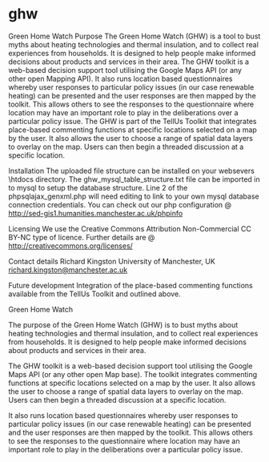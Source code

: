 ghw
===

Green Home Watch
Purpose
The Green Home Watch (GHW) is a tool to bust myths about heating technologies and thermal insulation, and to collect real experiences from households. It is designed to help people make informed decisions about products and services in their area.
The GHW toolkit is a web-based decision support tool utilising the Google Maps API (or any other open Mapping API). It also runs location based questionnaires whereby user responses to particular policy issues (in our case renewable heating) can be presented and the user responses are then mapped by the toolkit. This allows others to see the responses to the questionnaire where location may have an important role to play in the deliberations over a particular policy issue.
The GHW is part of the TellUs Toolkit that integrates place-based commenting functions at specific locations selected on a map by the user. It also allows the user to choose a range of spatial data layers to overlay on the map. Users can then begin a threaded discussion at a specific location.

Installation
The uploaded file structure can be installed on your websevers \htdocs directory.  The ghw_mysql_table_structure.txt file can be imported in to mysql to setup the database structure.  Line 2 of the phpsqlajax_genxml.php will need editing to link to your own mysql database connection credentials.  You can check out our php configuration @ http://sed-gis1.humanities.manchester.ac.uk/phpinfo

Licensing
We use the Creative Commons Attribution Non-Commercial CC BY-NC type of licence.  Further details are @ http://creativecommons.org/licenses/

Contact details
Richard Kingston
University of Manchester, UK
richard.kingston@manchester.ac.uk

Future development
Integration of the place-based commenting functions available from the TellUs Toolkit and outlined above.



Green Home Watch

The purpose of the Green Home Watch (GHW) is to bust myths about heating technologies and thermal insulation, and to collect real experiences from households. It is designed to help people make informed decisions about products and services in their area.

The GHW toolkit is a web-based decision support tool utilising the Google Maps API (or any other open Map base).  The toolkit integrates commenting functions at specific locations selected on a map by the user.  It also allows the user to choose a range of spatial data layers to overlay on the map.  Users can then begin a threaded discussion at a specific location.

It also runs location based questionnaires whereby user responses to particular policy issues (in our case renewable heating) can be presented and the user responses are then mapped by the toolkit. This allows others to see the responses to the questionnaire where location may have an important role to play in the deliberations over a particular policy issue.
